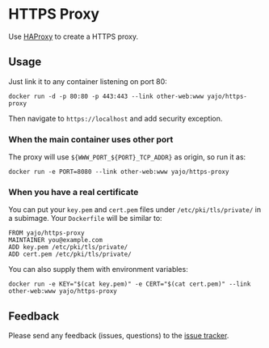 # HTTPS Proxy

Use [HAProxy][] to create a HTTPS proxy.

## Usage

Just link it to any container listening on port 80:

    docker run -d -p 80:80 -p 443:443 --link other-web:www yajo/https-proxy

Then navigate to `https://localhost` and add security exception.

### When the main container uses other port

The proxy will use `${WWW_PORT_${PORT}_TCP_ADDR}` as origin, so run it as:

    docker run -e PORT=8080 --link other-web:www yajo/https-proxy

### When you have a real certificate

You can put your `key.pem` and `cert.pem` files under `/etc/pki/tls/private/`
in a subimage. Your `Dockerfile` will be similar to:

    FROM yajo/https-proxy
    MAINTAINER you@example.com
    ADD key.pem /etc/pki/tls/private/
    ADD cert.pem /etc/pki/tls/private/

You can also supply them with environment variables:

    docker run -e KEY="$(cat key.pem)" -e CERT="$(cat cert.pem)" --link other-web:www yajo/https-proxy

## Feedback

Please send any feedback (issues, questions) to the [issue tracker][].

[HAProxy]: http://www.haproxy.org/
[issue tracker]: https://bitbucket.org/yajo/docker-https-proxy/issues
